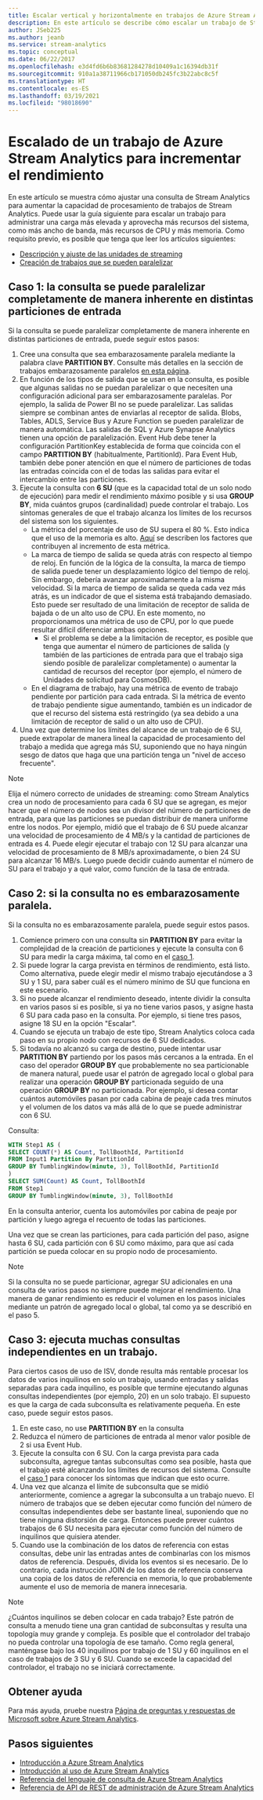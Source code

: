 ```yaml
---
title: Escalar vertical y horizontalmente en trabajos de Azure Stream Analytics
description: En este artículo se describe cómo escalar un trabajo de Stream Analytics mediante la creación de particiones en datos de entrada, la optimización de la consulta y la configuración de unidades de streaming de trabajo.
author: JSeb225
ms.author: jeanb
ms.service: stream-analytics
ms.topic: conceptual
ms.date: 06/22/2017
ms.openlocfilehash: e3d4fd6b6b83681284278d10409a1c16394db31f
ms.sourcegitcommit: 910a1a38711966cb171050db245fc3b22abc8c5f
ms.translationtype: HT
ms.contentlocale: es-ES
ms.lasthandoff: 03/19/2021
ms.locfileid: "98018690"
---
```

# <a name="scale-an-azure-stream-analytics-job-to-increase-throughput"></a>Escalado de un trabajo de Azure Stream Analytics para incrementar el rendimiento
En este artículo se muestra cómo ajustar una consulta de Stream Analytics para aumentar la capacidad de procesamiento de trabajos de Stream Analytics. Puede usar la guía siguiente para escalar un trabajo para administrar una carga más elevada y aprovecha más recursos del sistema, como más ancho de banda, más recursos de CPU y más memoria.
Como requisito previo, es posible que tenga que leer los artículos siguientes:
-   [Descripción y ajuste de las unidades de streaming](stream-analytics-streaming-unit-consumption.md)
-   [Creación de trabajos que se pueden paralelizar](stream-analytics-parallelization.md)

## <a name="case-1--your-query-is-inherently-fully-parallelizable-across-input-partitions"></a>Caso 1: la consulta se puede paralelizar completamente de manera inherente en distintas particiones de entrada
Si la consulta se puede paralelizar completamente de manera inherente en distintas particiones de entrada, puede seguir estos pasos:
1.  Cree una consulta que sea embarazosamente paralela mediante la palabra clave **PARTITION BY**. Consulte más detalles en la sección de trabajos embarazosamente paralelos [en esta página](stream-analytics-parallelization.md).
2.  En función de los tipos de salida que se usan en la consulta, es posible que algunas salidas no se puedan paralelizar o que necesiten una configuración adicional para ser embarazosamente paralelas. Por ejemplo, la salida de Power BI no se puede paralelizar. Las salidas siempre se combinan antes de enviarlas al receptor de salida. Blobs, Tables, ADLS, Service Bus y Azure Function se pueden paralelizar de manera automática. Las salidas de SQL y Azure Synapse Analytics tienen una opción de paralelización. Event Hub debe tener la configuración PartitionKey establecida de forma que coincida con el campo **PARTITION BY** (habitualmente, PartitionId). Para Event Hub, también debe poner atención en que el número de particiones de todas las entradas coincida con el de todas las salidas para evitar el intercambio entre las particiones. 
3.  Ejecute la consulta con **6 SU** (que es la capacidad total de un solo nodo de ejecución) para medir el rendimiento máximo posible y si usa **GROUP BY**, mida cuántos grupos (cardinalidad) puede controlar el trabajo. Los síntomas generales de que el trabajo alcanza los límites de los recursos del sistema son los siguientes.
    - La métrica del porcentaje de uso de SU supera el 80 %. Esto indica que el uso de la memoria es alto. [Aquí](stream-analytics-streaming-unit-consumption.md) se describen los factores que contribuyen al incremento de esta métrica. 
    -   La marca de tiempo de salida se queda atrás con respecto al tiempo de reloj. En función de la lógica de la consulta, la marca de tiempo de salida puede tener un desplazamiento lógico del tiempo de reloj. Sin embargo, debería avanzar aproximadamente a la misma velocidad. Si la marca de tiempo de salida se queda cada vez más atrás, es un indicador de que el sistema está trabajando demasiado. Esto puede ser resultado de una limitación de receptor de salida de bajada o de un alto uso de CPU. En este momento, no proporcionamos una métrica de uso de CPU, por lo que puede resultar difícil diferenciar ambas opciones.
        - Si el problema se debe a la limitación de receptor, es posible que tenga que aumentar el número de particiones de salida (y también de las particiones de entrada para que el trabajo siga siendo posible de paralelizar completamente) o aumentar la cantidad de recursos del receptor (por ejemplo, el número de Unidades de solicitud para CosmosDB).
    - En el diagrama de trabajo, hay una métrica de evento de trabajo pendiente por partición para cada entrada. Si la métrica de evento de trabajo pendiente sigue aumentando, también es un indicador de que el recurso del sistema está restringido (ya sea debido a una limitación de receptor de salid o un alto uso de CPU).
4.  Una vez que determine los límites del alcance de un trabajo de 6 SU, puede extrapolar de manera lineal la capacidad de procesamiento del trabajo a medida que agrega más SU, suponiendo que no haya ningún sesgo de datos que haga que una partición tenga un "nivel de acceso frecuente".

> [!NOTE]
> Elija el número correcto de unidades de streaming: como Stream Analytics crea un nodo de procesamiento para cada 6 SU que se agregan, es mejor hacer que el número de nodos sea un divisor del número de particiones de entrada, para que las particiones se puedan distribuir de manera uniforme entre los nodos.
> Por ejemplo, midió que el trabajo de 6 SU puede alcanzar una velocidad de procesamiento de 4 MB/s y la cantidad de particiones de entrada es 4. Puede elegir ejecutar el trabajo con 12 SU para alcanzar una velocidad de procesamiento de 8 MB/s aproximadamente, o bien 24 SU para alcanzar 16 MB/s. Luego puede decidir cuándo aumentar el número de SU para el trabajo y a qué valor, como función de la tasa de entrada.


## <a name="case-2---if-your-query-is-not-embarrassingly-parallel"></a>Caso 2: si la consulta no es embarazosamente paralela.
Si la consulta no es embarazosamente paralela, puede seguir estos pasos.
1.  Comience primero con una consulta sin **PARTITION BY** para evitar la complejidad de la creación de particiones y ejecute la consulta con 6 SU para medir la carga máxima, tal como en el [caso 1](#case-1--your-query-is-inherently-fully-parallelizable-across-input-partitions).
2.  Si puede lograr la carga prevista en términos de rendimiento, está listo. Como alternativa, puede elegir medir el mismo trabajo ejecutándose a 3 SU y 1 SU, para saber cuál es el número mínimo de SU que funciona en este escenario.
3.  Si no puede alcanzar el rendimiento deseado, intente dividir la consulta en varios pasos si es posible, si ya no tiene varios pasos, y asigne hasta 6 SU para cada paso en la consulta. Por ejemplo, si tiene tres pasos, asigne 18 SU en la opción "Escalar".
4.  Cuando se ejecuta un trabajo de este tipo, Stream Analytics coloca cada paso en su propio nodo con recursos de 6 SU dedicados. 
5.  Si todavía no alcanzó su carga de destino, puede intentar usar **PARTITION BY** partiendo por los pasos más cercanos a la entrada. En el caso del operador **GROUP BY** que probablemente no sea particionable de manera natural, puede usar el patrón de agregado local o global para realizar una operación **GROUP BY** particionada seguido de una operación **GROUP BY** no particionada. Por ejemplo, si desea contar cuántos automóviles pasan por cada cabina de peaje cada tres minutos y el volumen de los datos va más allá de lo que se puede administrar con 6 SU.

Consulta:

 ```SQL
 WITH Step1 AS (
 SELECT COUNT(*) AS Count, TollBoothId, PartitionId
 FROM Input1 Partition By PartitionId
 GROUP BY TumblingWindow(minute, 3), TollBoothId, PartitionId
 )
 SELECT SUM(Count) AS Count, TollBoothId
 FROM Step1
 GROUP BY TumblingWindow(minute, 3), TollBoothId
 ```
En la consulta anterior, cuenta los automóviles por cabina de peaje por partición y luego agrega el recuento de todas las particiones.

Una vez que se crean las particiones, para cada partición del paso, asigne hasta 6 SU, cada partición con 6 SU como máximo, para que así cada partición se pueda colocar en su propio nodo de procesamiento.

> [!Note]
> Si la consulta no se puede particionar, agregar SU adicionales en una consulta de varios pasos no siempre puede mejorar el rendimiento. Una manera de ganar rendimiento es reducir el volumen en los pasos iniciales mediante un patrón de agregado local o global, tal como ya se describió en el paso 5.

## <a name="case-3---you-are-running-lots-of-independent-queries-in-a-job"></a>Caso 3: ejecuta muchas consultas independientes en un trabajo.
Para ciertos casos de uso de ISV, donde resulta más rentable procesar los datos de varios inquilinos en solo un trabajo, usando entradas y salidas separadas para cada inquilino, es posible que termine ejecutando algunas consultas independientes (por ejemplo, 20) en un solo trabajo. El supuesto es que la carga de cada subconsulta es relativamente pequeña. En este caso, puede seguir estos pasos.
1.  En este caso, no use **PARTITION BY** en la consulta
2.  Reduzca el número de particiones de entrada al menor valor posible de 2 si usa Event Hub.
3.  Ejecute la consulta con 6 SU. Con la carga prevista para cada subconsulta, agregue tantas subconsultas como sea posible, hasta que el trabajo esté alcanzando los límites de recursos del sistema. Consulte el [caso 1](#case-1--your-query-is-inherently-fully-parallelizable-across-input-partitions) para conocer los síntomas que indican que esto ocurre.
4.  Una vez que alcanza el límite de subconsulta que se midió anteriormente, comience a agregar la subconsulta a un trabajo nuevo. El número de trabajos que se deben ejecutar como función del número de consultas independientes debe ser bastante lineal, suponiendo que no tiene ninguna distorsión de carga. Entonces puede prever cuántos trabajos de 6 SU necesita para ejecutar como función del número de inquilinos que quisiera atender.
5.  Cuando use la combinación de los datos de referencia con estas consultas, debe unir las entradas antes de combinarlas con los mismos datos de referencia. Después, divida los eventos si es necesario. De lo contrario, cada instrucción JOIN de los datos de referencia conserva una copia de los datos de referencia en memoria, lo que probablemente aumente el uso de memoria de manera innecesaria.

> [!Note] 
> ¿Cuántos inquilinos se deben colocar en cada trabajo?
> Este patrón de consulta a menudo tiene una gran cantidad de subconsultas y resulta una topología muy grande y compleja. Es posible que el controlador del trabajo no pueda controlar una topología de ese tamaño. Como regla general, manténgase bajo los 40 inquilinos por trabajo de 1 SU y 60 inquilinos en el caso de trabajos de 3 SU y 6 SU. Cuando se excede la capacidad del controlador, el trabajo no se iniciará correctamente.



## <a name="get-help"></a>Obtener ayuda
Para más ayuda, pruebe nuestra [Página de preguntas y respuestas de Microsoft sobre Azure Stream Analytics](/answers/topics/azure-stream-analytics.html).

## <a name="next-steps"></a>Pasos siguientes
* [Introducción a Azure Stream Analytics](stream-analytics-introduction.md)
* [Introducción al uso de Azure Stream Analytics](stream-analytics-real-time-fraud-detection.md)
* [Referencia del lenguaje de consulta de Azure Stream Analytics](/stream-analytics-query/stream-analytics-query-language-reference)
* [Referencia de API de REST de administración de Azure Stream Analytics](/rest/api/streamanalytics/)

<!--Image references-->

[img.stream.analytics.monitor.job]: ./media/stream-analytics-scale-jobs/StreamAnalytics.job.monitor-NewPortal.png
[img.stream.analytics.configure.scale]: ./media/stream-analytics-scale-jobs/StreamAnalytics.configure.scale.png
[img.stream.analytics.perfgraph]: ./media/stream-analytics-scale-jobs/perf.png
[img.stream.analytics.streaming.units.scale]: ./media/stream-analytics-scale-jobs/StreamAnalyticsStreamingUnitsExample.jpg
[img.stream.analytics.preview.portal.settings.scale]: ./media/stream-analytics-scale-jobs/StreamAnalyticsPreviewPortalJobSettings-NewPortal.png   

<!--Link references-->

[microsoft.support]: https://support.microsoft.com
[azure.event.hubs.developer.guide]: /previous-versions/azure/dn789972(v=azure.100)

[stream.analytics.introduction]: stream-analytics-introduction.md
[stream.analytics.get.started]: stream-analytics-real-time-fraud-detection.md
[stream.analytics.query.language.reference]: /stream-analytics-query/stream-analytics-query-language-reference
[stream.analytics.rest.api.reference]: /rest/api/streamanalytics/